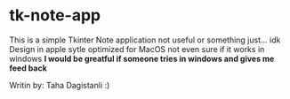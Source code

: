 # tk-note-app
This is a simple Tkinter Note application not useful or something just... idk
Design in apple sytle
optimized for MacOS not even sure if it works in windows 
**I would be greatful if someone tries in windows and gives me feed back**

Writin by: Taha Dagistanli :)
